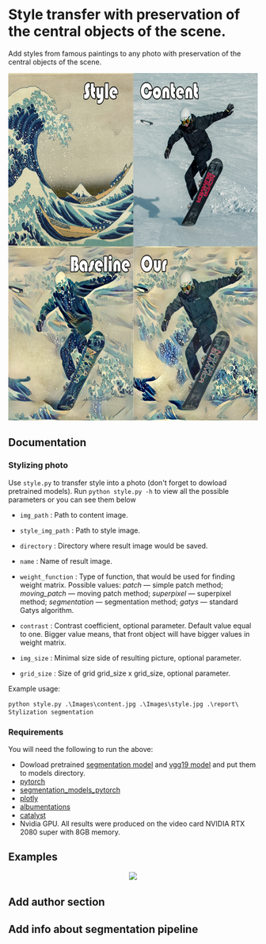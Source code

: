 # Style transfer with preservation of the central objects of the scene.
Add styles from famous paintings to any photo with preservation of the central objects of the scene.

<p align = 'center'>
<img src = 'Images/githubpic.jpg' height = '700px'>
</p>

## Documentation

### Stylizing photo
Use `style.py` to transfer style into a photo (don't forget to dowload pretrained models). Run `python style.py -h` to view all the possible parameters or you can see them below
- `img_path` : Path to content image.
- `style_img_path` : Path to style image.
- `directory` : Directory where result image would be saved.
- `name` : Name of result image.
- `weight_function` : Type of function, that would be used for finding weight matrix.
           Possible values: _patch_ &mdash; simple patch method;
            _moving_patch_ &mdash; moving patch method;
            _superpixel_ &mdash; superpixel method;
            _segmentation_ &mdash; segmentation method;
            _gatys_ &mdash; standard Gatys algorithm.

-  `contrast` : Contrast coefficient, optional parameter. Default value equal to one.
      Bigger value means, that front object will have bigger values in weight matrix.
-  `img_size` : Minimal size side of resulting picture, optional parameter.
-  `grid_size` : Size of grid grid_size x grid_size, optional parameter.

Example usage:

    python style.py .\Images\content.jpg .\Images\style.jpg .\report\ Stylization segmentation

    
    





### Requirements
You will need the following to run the above:
 - Dowload pretrained [segmentation model](https://yadi.sk/d/hcNhRltixuxIVw) and [vgg19 model](https://yadi.sk/d/yxJrNraRcujGCA) and put them to models directory.
 - [pytorch](https://github.com/pytorch/pytorch)
 - [segmentation_models_pytorch](https://github.com/qubvel/segmentation_models.pytorch)
 - [plotly](https://github.com/plotly/plotly.py)
 - [albumentations](https://github.com/albumentations-team/albumentations)
 - [catalyst](https://github.com/catalyst-team/catalyst)
 - Nvidia GPU. All results were produced on the video card NVIDIA RTX 2080 super with 8GB memory.
 
## Examples
<p align = 'center'>
<img src = 'Images/github_pic_2.jpg'>
</p>

## Add author section
## Add info about segmentation pipeline
